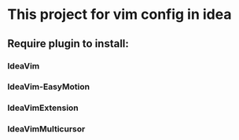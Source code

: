 # This project  for vim config in idea

## Require plugin to install:

### IdeaVim
### IdeaVim-EasyMotion
### IdeaVimExtension
### IdeaVimMulticursor

